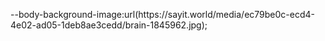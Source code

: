 --body-background-image:url(https\:\/\/sayit\.world\/media\/ec79be0c-ecd4-4e02-ad05-1deb8ae3cedd\/brain-1845962\.jpg);
